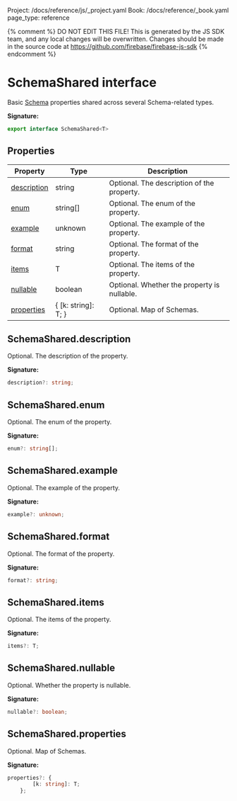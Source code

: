 Project: /docs/reference/js/_project.yaml
Book: /docs/reference/_book.yaml
page_type: reference

{% comment %}
DO NOT EDIT THIS FILE!
This is generated by the JS SDK team, and any local changes will be
overwritten. Changes should be made in the source code at
https://github.com/firebase/firebase-js-sdk
{% endcomment %}

# SchemaShared interface
Basic [Schema](./vertexai-preview.schema.md#schema_class) properties shared across several Schema-related types.

<b>Signature:</b>

```typescript
export interface SchemaShared<T> 
```

## Properties

|  Property | Type | Description |
|  --- | --- | --- |
|  [description](./vertexai-preview.schemashared.md#schemashareddescription) | string | Optional. The description of the property. |
|  [enum](./vertexai-preview.schemashared.md#schemasharedenum) | string\[\] | Optional. The enum of the property. |
|  [example](./vertexai-preview.schemashared.md#schemasharedexample) | unknown | Optional. The example of the property. |
|  [format](./vertexai-preview.schemashared.md#schemasharedformat) | string | Optional. The format of the property. |
|  [items](./vertexai-preview.schemashared.md#schemashareditems) | T | Optional. The items of the property. |
|  [nullable](./vertexai-preview.schemashared.md#schemasharednullable) | boolean | Optional. Whether the property is nullable. |
|  [properties](./vertexai-preview.schemashared.md#schemasharedproperties) | { \[k: string\]: T; } | Optional. Map of Schemas. |

## SchemaShared.description

Optional. The description of the property.

<b>Signature:</b>

```typescript
description?: string;
```

## SchemaShared.enum

Optional. The enum of the property.

<b>Signature:</b>

```typescript
enum?: string[];
```

## SchemaShared.example

Optional. The example of the property.

<b>Signature:</b>

```typescript
example?: unknown;
```

## SchemaShared.format

Optional. The format of the property.

<b>Signature:</b>

```typescript
format?: string;
```

## SchemaShared.items

Optional. The items of the property.

<b>Signature:</b>

```typescript
items?: T;
```

## SchemaShared.nullable

Optional. Whether the property is nullable.

<b>Signature:</b>

```typescript
nullable?: boolean;
```

## SchemaShared.properties

Optional. Map of Schemas.

<b>Signature:</b>

```typescript
properties?: {
        [k: string]: T;
    };
```
